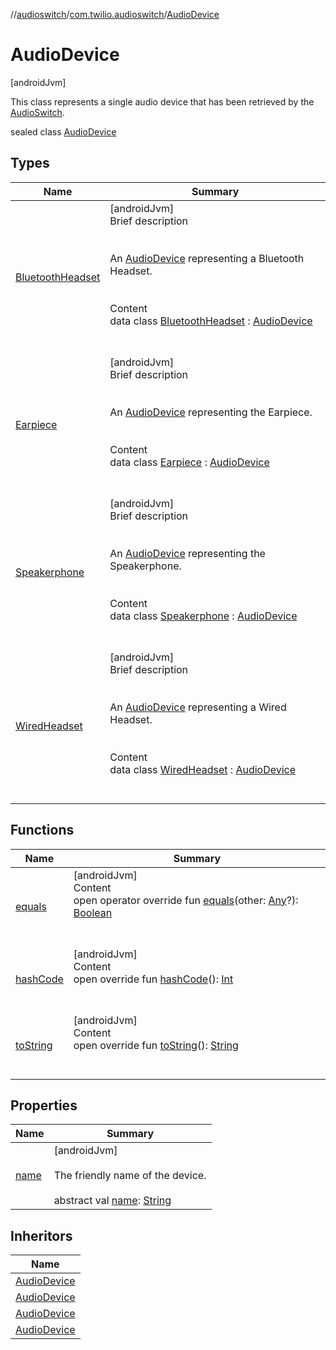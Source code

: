 //[audioswitch](../../index.md)/[com.twilio.audioswitch](../index.md)/[AudioDevice](index.md)



# AudioDevice  
 [androidJvm] 

This class represents a single audio device that has been retrieved by the [AudioSwitch](../-audio-switch/index.md).

sealed class [AudioDevice](index.md)   


## Types  
  
|  Name|  Summary| 
|---|---|
| [BluetoothHeadset](-bluetooth-headset/index.md)| [androidJvm]  <br>Brief description  <br><br><br>An [AudioDevice](index.md) representing a Bluetooth Headset.<br><br>  <br>Content  <br>data class [BluetoothHeadset](-bluetooth-headset/index.md) : [AudioDevice](index.md)  <br><br><br>
| [Earpiece](-earpiece/index.md)| [androidJvm]  <br>Brief description  <br><br><br>An [AudioDevice](index.md) representing the Earpiece.<br><br>  <br>Content  <br>data class [Earpiece](-earpiece/index.md) : [AudioDevice](index.md)  <br><br><br>
| [Speakerphone](-speakerphone/index.md)| [androidJvm]  <br>Brief description  <br><br><br>An [AudioDevice](index.md) representing the Speakerphone.<br><br>  <br>Content  <br>data class [Speakerphone](-speakerphone/index.md) : [AudioDevice](index.md)  <br><br><br>
| [WiredHeadset](-wired-headset/index.md)| [androidJvm]  <br>Brief description  <br><br><br>An [AudioDevice](index.md) representing a Wired Headset.<br><br>  <br>Content  <br>data class [WiredHeadset](-wired-headset/index.md) : [AudioDevice](index.md)  <br><br><br>


## Functions  
  
|  Name|  Summary| 
|---|---|
| [equals](../-audio-switch/-companion/index.md#kotlin/Any/equals/#kotlin.Any?/PointingToDeclaration/)| [androidJvm]  <br>Content  <br>open operator override fun [equals](../-audio-switch/-companion/index.md#kotlin/Any/equals/#kotlin.Any?/PointingToDeclaration/)(other: [Any](https://kotlinlang.org/api/latest/jvm/stdlib/kotlin/-any/index.html)?): [Boolean](https://kotlinlang.org/api/latest/jvm/stdlib/kotlin/-boolean/index.html)  <br><br><br>
| [hashCode](../-audio-switch/-companion/index.md#kotlin/Any/hashCode/#/PointingToDeclaration/)| [androidJvm]  <br>Content  <br>open override fun [hashCode](../-audio-switch/-companion/index.md#kotlin/Any/hashCode/#/PointingToDeclaration/)(): [Int](https://kotlinlang.org/api/latest/jvm/stdlib/kotlin/-int/index.html)  <br><br><br>
| [toString](../-audio-switch/-companion/index.md#kotlin/Any/toString/#/PointingToDeclaration/)| [androidJvm]  <br>Content  <br>open override fun [toString](../-audio-switch/-companion/index.md#kotlin/Any/toString/#/PointingToDeclaration/)(): [String](https://kotlinlang.org/api/latest/jvm/stdlib/kotlin/-string/index.html)  <br><br><br>


## Properties  
  
|  Name|  Summary| 
|---|---|
| [name](index.md#com.twilio.audioswitch/AudioDevice/name/#/PointingToDeclaration/)|  [androidJvm] <br><br>The friendly name of the device.<br><br>abstract val [name](index.md#com.twilio.audioswitch/AudioDevice/name/#/PointingToDeclaration/): [String](https://kotlinlang.org/api/latest/jvm/stdlib/kotlin/-string/index.html)   <br>


## Inheritors  
  
|  Name| 
|---|
| [AudioDevice](-bluetooth-headset/index.md)
| [AudioDevice](-wired-headset/index.md)
| [AudioDevice](-earpiece/index.md)
| [AudioDevice](-speakerphone/index.md)

